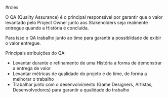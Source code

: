 #roles

O QA (Quality Assurance) é o principal responsável por garantir que o valor levantado pelo Project Owner junto aos Stakeholders seja realmente entregue quando a História é concluída.

Para isso o QA trabalho junto ao time para garantir a possiblidade de exibir o valor entregue.

Principais atribuições do QA:

- Levantar durante o refinamento de uma História a forma de demonstrar a entrega de valor
- Levantar métricas de qualidade do projeto e do time, de forma a melhorar o trabalho
- Trabalhar junto com o desenvolvimento (Game Designers, Artistas, Desenvolvedores) para garantir a qualidade do trabalho